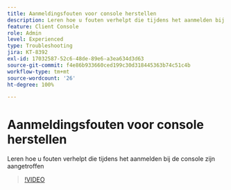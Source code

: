 ```yaml
---
title: Aanmeldingsfouten voor console herstellen
description: Leren hoe u fouten verhelpt die tijdens het aanmelden bij de console zijn aangetroffen
feature: Client Console
role: Admin
level: Experienced
type: Troubleshooting
jira: KT-8392
exl-id: 17032587-52c6-48de-89e6-a3ea634d3d63
source-git-commit: f4e86b933660ced199c30d318445363b74c51c4b
workflow-type: tm+mt
source-wordcount: '26'
ht-degree: 100%

---
```


# Aanmeldingsfouten voor console herstellen

Leren hoe u fouten verhelpt die tijdens het aanmelden bij de console zijn aangetroffen

>[!VIDEO](https://video.tv.adobe.com/v/335896?quality=12&learn=on)

